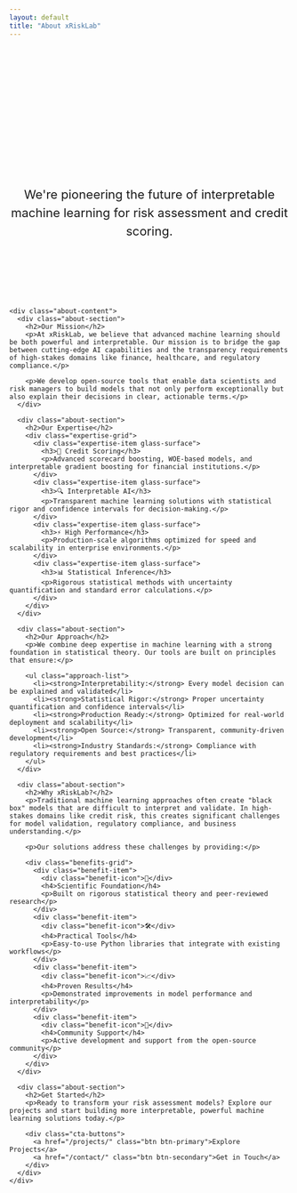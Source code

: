 ```yaml
---
layout: default
title: "About xRiskLab"
---
```


<div class="about-page">
  <div class="container">
    <div class="about-hero">
      <h1>About xRiskLab</h1>
      <p class="lead">We're pioneering the future of interpretable machine learning for risk assessment and credit scoring.</p>
    </div>

    <div class="about-content">
      <div class="about-section">
        <h2>Our Mission</h2>
        <p>At xRiskLab, we believe that advanced machine learning should be both powerful and interpretable. Our mission is to bridge the gap between cutting-edge AI capabilities and the transparency requirements of high-stakes domains like finance, healthcare, and regulatory compliance.</p>
        
        <p>We develop open-source tools that enable data scientists and risk managers to build models that not only perform exceptionally but also explain their decisions in clear, actionable terms.</p>
      </div>

      <div class="about-section">
        <h2>Our Expertise</h2>
        <div class="expertise-grid">
          <div class="expertise-item glass-surface">
            <h3>🎯 Credit Scoring</h3>
            <p>Advanced scorecard boosting, WOE-based models, and interpretable gradient boosting for financial institutions.</p>
          </div>
          <div class="expertise-item glass-surface">
            <h3>🔍 Interpretable AI</h3>
            <p>Transparent machine learning solutions with statistical rigor and confidence intervals for decision-making.</p>
          </div>
          <div class="expertise-item glass-surface">
            <h3>⚡ High Performance</h3>
            <p>Production-scale algorithms optimized for speed and scalability in enterprise environments.</p>
          </div>
          <div class="expertise-item glass-surface">
            <h3>📊 Statistical Inference</h3>
            <p>Rigorous statistical methods with uncertainty quantification and standard error calculations.</p>
          </div>
        </div>
      </div>

      <div class="about-section">
        <h2>Our Approach</h2>
        <p>We combine deep expertise in machine learning with a strong foundation in statistical theory. Our tools are built on principles that ensure:</p>
        
        <ul class="approach-list">
          <li><strong>Interpretability:</strong> Every model decision can be explained and validated</li>
          <li><strong>Statistical Rigor:</strong> Proper uncertainty quantification and confidence intervals</li>
          <li><strong>Production Ready:</strong> Optimized for real-world deployment and scalability</li>
          <li><strong>Open Source:</strong> Transparent, community-driven development</li>
          <li><strong>Industry Standards:</strong> Compliance with regulatory requirements and best practices</li>
        </ul>
      </div>

      <div class="about-section">
        <h2>Why xRiskLab?</h2>
        <p>Traditional machine learning approaches often create "black box" models that are difficult to interpret and validate. In high-stakes domains like credit risk, this creates significant challenges for model validation, regulatory compliance, and business understanding.</p>
        
        <p>Our solutions address these challenges by providing:</p>
        
        <div class="benefits-grid">
          <div class="benefit-item">
            <div class="benefit-icon">🔬</div>
            <h4>Scientific Foundation</h4>
            <p>Built on rigorous statistical theory and peer-reviewed research</p>
          </div>
          <div class="benefit-item">
            <div class="benefit-icon">🛠️</div>
            <h4>Practical Tools</h4>
            <p>Easy-to-use Python libraries that integrate with existing workflows</p>
          </div>
          <div class="benefit-item">
            <div class="benefit-icon">📈</div>
            <h4>Proven Results</h4>
            <p>Demonstrated improvements in model performance and interpretability</p>
          </div>
          <div class="benefit-item">
            <div class="benefit-icon">🤝</div>
            <h4>Community Support</h4>
            <p>Active development and support from the open-source community</p>
          </div>
        </div>
      </div>

      <div class="about-section">
        <h2>Get Started</h2>
        <p>Ready to transform your risk assessment models? Explore our projects and start building more interpretable, powerful machine learning solutions today.</p>
        
        <div class="cta-buttons">
          <a href="/projects/" class="btn btn-primary">Explore Projects</a>
          <a href="/contact/" class="btn btn-secondary">Get in Touch</a>
        </div>
      </div>
    </div>
  </div>
</div>

<style>
.about-page {
  background: transparent;
  min-height: 100vh;
  padding: 40px 0;
}

.about-hero {
  text-align: center;
  margin-bottom: 80px;
  padding: 40px 0;
}

.about-hero h1 {
  font-size: clamp(2.5rem, 6vw, 3.5rem);
  font-weight: 700;
  margin-bottom: 24px;
  color: var(--text-primary);
  background: var(--primary-gradient);
  -webkit-background-clip: text;
  -webkit-text-fill-color: transparent;
  background-clip: text;
}

.lead {
  font-size: clamp(1.125rem, 3vw, 1.375rem);
  color: var(--text-secondary);
  max-width: 700px;
  margin: 0 auto;
  line-height: 1.5;
}

.about-content {
  max-width: 900px;
  margin: 0 auto;
}

.about-section {
  margin-bottom: 80px;
}

.about-section h2 {
  font-size: 2rem;
  font-weight: 600;
  margin-bottom: 24px;
  color: var(--text-primary);
}

.about-section p {
  color: var(--text-secondary);
  margin-bottom: 24px;
  line-height: 1.7;
  font-size: 16px;
}

.expertise-grid {
  display: grid;
  grid-template-columns: repeat(auto-fit, minmax(300px, 1fr));
  gap: 24px;
  margin-top: 32px;
}

.expertise-item {
  padding: 32px;
  transition: all 0.3s cubic-bezier(0.4, 0, 0.2, 1);
}

.expertise-item:hover {
  transform: translateY(-4px);
  background: var(--surface-glass-hover);
}

.expertise-item h3 {
  font-size: 1.25rem;
  font-weight: 600;
  margin-bottom: 16px;
  color: var(--text-primary);
}

.expertise-item p {
  color: var(--text-secondary);
  margin-bottom: 0;
  font-size: 15px;
}

.approach-list {
  list-style: none;
  padding: 0;
}

.approach-list li {
  background: var(--surface-glass);
  border: 1px solid var(--border-glass);
  border-radius: 12px;
  padding: 24px;
  margin-bottom: 16px;
  color: var(--text-secondary);
  transition: all 0.3s cubic-bezier(0.4, 0, 0.2, 1);
}

.approach-list li:hover {
  background: var(--surface-glass-hover);
  transform: translateX(8px);
}

.approach-list li strong {
  color: var(--accent-blue);
  font-weight: 600;
}

.benefits-grid {
  display: grid;
  grid-template-columns: repeat(auto-fit, minmax(250px, 1fr));
  gap: 32px;
  margin-top: 32px;
}

.benefit-item {
  text-align: center;
  padding: 32px 16px;
}

.benefit-icon {
  font-size: 48px;
  margin-bottom: 16px;
  filter: grayscale(1);
  transition: filter 0.3s ease;
}

.benefit-item:hover .benefit-icon {
  filter: grayscale(0);
}

.benefit-item h4 {
  font-size: 1.25rem;
  font-weight: 600;
  margin-bottom: 16px;
  color: var(--text-primary);
}

.benefit-item p {
  color: var(--text-secondary);
  margin-bottom: 0;
  font-size: 15px;
}

.cta-buttons {
  display: flex;
  gap: 16px;
  justify-content: center;
  flex-wrap: wrap;
  margin-top: 32px;
}

@media (max-width: 768px) {
  .about-hero h1 {
    font-size: 2.5rem;
  }
  
  .lead {
    font-size: 1.125rem;
  }
  
  .expertise-grid,
  .benefits-grid {
    grid-template-columns: 1fr;
  }
  
  .cta-buttons {
    flex-direction: column;
    align-items: center;
  }

  .expertise-item,
  .benefit-item {
    padding: 24px;
  }
}
</style>
